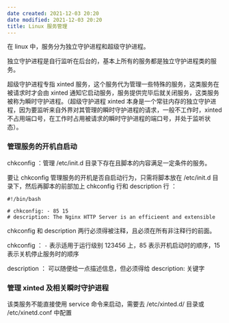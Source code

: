 ```yaml
---
date created: 2021-12-03 20:20
date modified: 2021-12-03 20:20
title: Linux 服务管理
---
```

在 linux 中，服务分为独立守护进程和超级守护进程。

独立守护进程是自行监听在后台的，基本上所有的服务都是独立守护进程类的服务。

超级守护进程专指 xinted 服务，这个服务代为管理一些特殊的服务，这类服务在被请求时才会由 xinted 通知它启动服务，服务提供完毕后就关闭服务，这类服务被称为瞬时守护进程。（超级守护进程 xinted 本身是一个常驻内存的独立守护进程，因为要监听来自外界对其管理的瞬时守护进程的请求，一般不工作时，xinted 不占用端口号，在工作时占用被请求的瞬时守护进程的端口号，并处于监听状态）。

### 管理服务的开机自启动

chkconfig ：管理 /etc/init.d 目录下存在且脚本的内容满足一定条件的服务。

要让 chkconfig 管理服务的开机是否自启动行为，只需将脚本放在 /etc/init.d 目录下，然后再脚本的前部加上 chkconfig 行和 description 行 ：

```
#!/bin/bash

# chkconfig: - 85 15
# description: The Nginx HTTP Server is an efficieent and extensible
```

chkconfig 和 description 两行必须得被注释，且必须在所有非注释行的前面。

chkconfig ： `-` 表示适用于运行级别 123456 上，85 表示开机启动时的顺序，15 表示关机停止服务时的顺序

description ： 可以随便给一点描述信息，但必须得给 description: 关键字

### 管理 xinted 及相关瞬时守护进程

该类服务不能直接使用 service 命令来启动，需要去 /etc/xinted.d/ 目录或 /etc/xinetd.conf 中配置